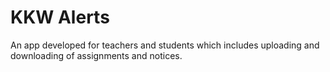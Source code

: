 # KKW Alerts
An app developed for teachers and students which includes uploading and downloading of assignments and notices.

